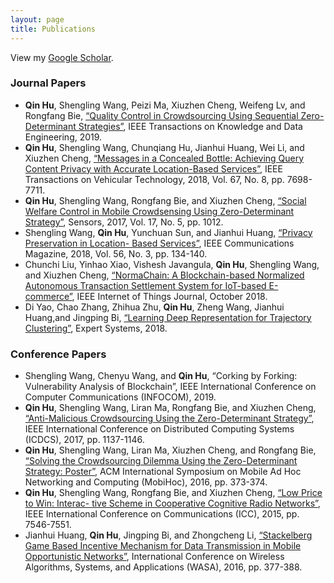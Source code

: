 ```yaml
---
layout: page
title: Publications
---
```


View my [Google Scholar](https://scholar.google.com/citations?user=tzMBk3YAAAAJ&hl=zh-CN).

### Journal Papers

- **Qin Hu**, Shengling Wang, Peizi Ma, Xiuzhen Cheng, Weifeng Lv, and Rongfang Bie, [“Quality Control in Crowdsourcing Using Sequential Zero-Determinant Strategies”](https://ieeexplore.ieee.org/abstract/document/8632709), IEEE Transactions on Knowledge and Data Engineering, 2019.
- **Qin Hu**, Shengling Wang, Chunqiang Hu, Jianhui Huang, Wei Li, and Xiuzhen Cheng, [“Messages in a Concealed Bottle: Achieving Query Content Privacy with Accurate Location-Based Services”](https://ieeexplore.ieee.org/abstract/document/8360466), IEEE Transactions on Vehicular Technology, 2018, Vol. 67, No. 8, pp. 7698-7711.
- **Qin Hu**, Shengling Wang, Rongfang Bie, and Xiuzhen Cheng, [“Social Welfare Control in Mobile Crowdsensing Using Zero-Determinant Strategy”](https://www.mdpi.com/1424-8220/17/5/1012/htm), Sensors, 2017, Vol. 17, No. 5, pp. 1012.
- Shengling Wang, **Qin Hu**, Yunchuan Sun, and Jianhui Huang, [“Privacy Preservation in Location- Based Services”](https://ieeexplore.ieee.org/abstract/document/8316781), IEEE Communications Magazine, 2018, Vol. 56, No. 3, pp. 134-140.
- Chunchi Liu, Yinhao Xiao, Vishesh Javangula, **Qin Hu**, Shengling Wang, and Xiuzhen Cheng, [“NormaChain: A Blockchain-based Normalized Autonomous Transaction Settlement System for IoT-based E-commerce”](https://ieeexplore.ieee.org/abstract/document/8502858), IEEE Internet of Things Journal, October 2018.
- Di Yao, Chao Zhang, Zhihua Zhu, **Qin Hu**, Zheng Wang, Jianhui Huang,and Jingping Bi, [“Learning Deep Representation for Trajectory Clustering”](https://onlinelibrary.wiley.com/doi/abs/10.1111/exsy.12252), Expert Systems, 2018.

### Conference Papers

- Shengling Wang, Chenyu Wang, and **Qin Hu**, “Corking by Forking: Vulnerability Analysis of Blockchain”, IEEE International Conference on Computer Communications (INFOCOM), 2019.
- **Qin Hu**, Shengling Wang, Liran Ma, Rongfang Bie, and Xiuzhen Cheng, [“Anti-Malicious Crowdsourcing Using the Zero-Determinant Strategy”](https://ieeexplore.ieee.org/abstract/document/7980054), IEEE International Conference on Distributed Computing Systems (ICDCS), 2017, pp. 1137-1146.
- **Qin Hu**, Shengling Wang, Liran Ma, Xiuzhen Cheng, and Rongfang Bie, [“Solving the Crowdsourcing Dilemma Using the Zero-Determinant Strategy: Poster”](https://dl.acm.org/citation.cfm?id=2942402), ACM International Symposium on Mobile Ad Hoc Networking and Computing (MobiHoc), 2016, pp. 373-374.
- **Qin Hu**, Shengling Wang, Rongfang Bie, and Xiuzhen Cheng, [“Low Price to Win: Interac- tive Scheme in Cooperative Cognitive Radio Networks”](https://ieeexplore.ieee.org/abstract/document/7249533), IEEE International Conference on Communications (ICC), 2015, pp. 7546-7551.
- Jianhui Huang, **Qin Hu**, Jingping Bi, and Zhongcheng Li, [“Stackelberg Game Based Incentive Mechanism for Data Transmission in Mobile Opportunistic Networks”](https://link.springer.com/chapter/10.1007/978-3-319-42836-9_34), International Conference on Wireless Algorithms, Systems, and Applications (WASA), 2016, pp. 377-388.
